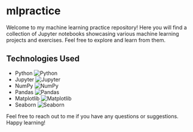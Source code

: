 # mlpractice

Welcome to my machine learning practice repository! Here you will find a collection of Jupyter notebooks showcasing various machine learning projects and exercises. Feel free to explore and learn from them. 

## Technologies Used

- Python ![Python](https://img.shields.io/badge/-Python-3776AB?style=flat-square&logo=python&logoColor=white)
- Jupyter ![Jupyter](https://img.shields.io/badge/-Jupyter-F37626?style=flat-square&logo=jupyter&logoColor=white)
- NumPy ![NumPy](https://img.shields.io/badge/-NumPy-013243?style=flat-square&logo=numpy&logoColor=white)
- Pandas ![Pandas](https://img.shields.io/badge/-Pandas-150458?style=flat-square&logo=pandas&logoColor=white)
- Matplotlib ![Matplotlib](https://img.shields.io/badge/-Matplotlib-EE4C2C?style=flat-square&logo=matplotlib&logoColor=white)
- Seaborn ![Seaborn](https://img.shields.io/badge/-Seaborn-7C7B7D?style=flat-square&logo=seaborn&logoColor=white)




Feel free to reach out to me if you have any questions or suggestions. Happy learning!
